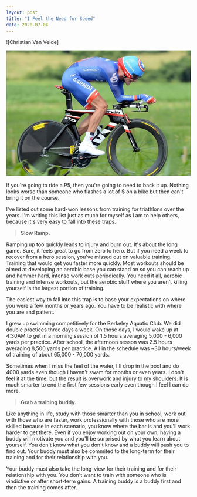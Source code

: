 ```yaml
---
layout: post
title: "I Feel the Need for Speed"
date: 2020-07-04
---
```


![Christian Van Velde]
<p><img src="/static/img/cervelo.jpg" width="650"/></p>

						
<p>
If you're going to ride a P5, then you're going to need to back it up.  Nothing looks worse
than someone who flashes a lot of $ on a bike but then can't bring it on the course.  
</p>

<p>
I've listed out some hard-won lessons from training for triathlons over the years.  I'm writing this list just as much for myself as I am to help others, because it's very easy to fall into these traps.  
 </p>

<blockquote>
    <p><b>Slow Ramp.</b></p>
</blockquote>

<p>  
Ramping up too quickly leads to injury and burn out.  It's about the long game.  Sure, it feels
great to go from zero to hero.  But if you need a week to recover from a hero session, you've missed out on valuable training.  Training that would get you faster more quickly.  Most workouts should be aimed at developing an aerobic base you can stand on so you can reach up and hammer hard, intense work outs periodically.  You need it all, aerobic training and intense workouts, but the aerobic stuff where you aren't killing yourself is the largest portion of training.  
</p>

<p>  
The easiest way to fall into this trap is to base your expectations on where you were a few months or years ago.  You have to be realistic with where you are and patient.   
</p>
<p> I grew up swimming competitively for the Berkeley Aquatic Club.  We did double practices three days a week.  On those days, I would wake up at 4:30AM to get in a morning session of 1.5 hours averaging 5,000 - 6,000 yards per practice.  After school, the afternoon sesson was 2.5 hours averaging 8,500 yards per practice.  All in the schedule was ~30 hours/week of training of about 65,000 - 70,000 yards.   
</p>
<p> Sometimes when I miss the feel of the water, I'll drop in the pool and do 4000 yards even though I haven't swam for months or even years.  I don't feel it at the time, but the result is overwork and injury to my shoulders. It is much smarter to end the first few sessions early even though I feel I can do more.   
</p>

<blockquote>
    <p><b>Grab a training buddy.</b></p>
</blockquote>

<p>  
Like anything in life, study with those smarter than you in school, work out with those who are faster, work professionally with those who are more skilled because in each scenario, you know where the bar is and you'll work harder to get there. Even if you enjoy working out on your own, having a buddy will motivate you and you'll be surprised by what you learn about yourself.  You don't know what you don't know and a buddy will push you to find out.  Your buddy must also be commited to the long-term for their training and for their relationship with you.  
</p>
<p>
Your buddy must also take the long-view for their training and for their relationship with you. You don't want to train with someone who is vindictive or after short-term gains.  A training buddy is a 
buddy first and then the training comes after.
</p>